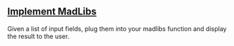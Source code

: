 ## [Implement MadLibs](https://github.com/FEWDMaterials/UIReview/tree/master/p6)

Given a list of input fields, plug them into your madlibs function and display the result to the user.